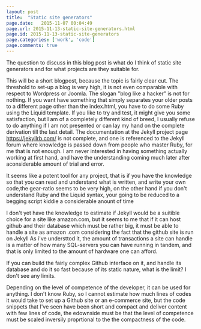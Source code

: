 ```yaml
---
layout: post
title:  "Static site generators"
page.date:   2015-11-07 00:04:49
page.url: 2015-11-13-static-site-generators.html
page.id: 2015-11-13-static-site-generators
page.categories: ['work', 'code']
page.comments: true
---
```




The question to discuss in this blog post is what do I think of static site generators and for what projects are
they suitable for.

This will be a short blogpost, because the topic is fairly clear cut. The threshold to set-up a blog is very high, it is not even
comparable with respect to  Wordpress or Joomla. The slogan  "blog like a hacker" is not for nothing. If you want have something that simply 
separates your older posts to a different page other than the index.html, you have to do some Ruby using the Liquid template.
If you like to try and test, it might give you some satisfaction, but I am of a completely different kind of breed, I usually refuse to do
anything if I am not presented or can lay my hand on the complete derivation till the last detail.
The documentation at the Jekyll project page https://jekyllrb.com/ is not complete, and one is referenced to the Jekyll forum
where knowledge is passed down from people who master Ruby, for me that is not enough. I am never interested
in having something actually working at first hand, and have the understanding coming much later after aconsiderable amount of trial and error.

It seems like a potent tool for any project, that is if you have the knowledge so that you can read and understand what is written,
and write your own code,the gear-ratio seems to be very high, on the other hand if you don't understand Ruby and the Liquid syntax,
your going to be reduced to a begging script kiddie a considerable anount of time

I don't yet have the knowledge to estimate if Jekyll would be a suitible choice for a site like amazon.com, but it seems to me that if it can host
github and their database which must be rather big, it must be able to handle a site as amazon .com
considering the fact that the github site is run on Jekyll
As i've understtod it, the amount of transactions a site can handle is a matter of how many SQL-servers you can have running in tandem,
and that is only limited to the amount of hardware one can afford. 

If you can build the fairly complex Github interface on it, and handle its database and do it so fast because of its static nature, what 
is the limit? I don't see any limits.

Depending on the level of competence of the developer, it can be used for anything. I don't know Ruby, so I cannot estimate
how much lines of codes it would take to set up a Github site or an e-commerce site, but the code snippets that I've seen have been short
and compact and deliver content with few lines of code, the edownside must be that the level of competence must be scaled inversily proprtional to the
the compactness of the code.
